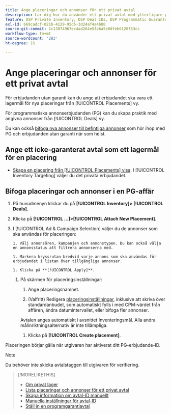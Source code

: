 ```yaml
---
title: Ange placeringar och annonser för ett privat avtal
description: Lär dig hur du använder ett privat avtal med ytterligare praktik och annonser.
feature: DSP Private Inventory, DSP Deal IDs, DSP Programmatic Guaranteed Deals
exl-id: 669cadcf-021b-4129-95d5-3d24af4a4b88
source-git-commit: 1c13874967ec4ad264e5fa6a5e0dfeb6120f53cc
workflow-type: tm+mt
source-wordcount: '283'
ht-degree: 1%

---
```


# Ange placeringar och annonser för ett privat avtal

För erbjudanden utan garanti kan du ange att erbjudandet ska vara ett lagermål för nya placeringar från [!UICONTROL Placements] vy.

För programmatiska annonserbjudanden (PG) kan du skapa praktik med angivna annonser från [!UICONTROL Deals] vy.

Du kan också [bifoga nya annonser till befintliga annonser](/help/dsp/campaign-management/ads/ad-attach-to-placement.md) som hör ihop med PG och erbjudanden utan garanti när som helst.

## Ange ett icke-garanterat avtal som ett lagermål för en placering

* [Skapa en placering från [!UICONTROL Placements] visa](/help/dsp/campaign-management/placements/placement-create.md). I [!UICONTROL Inventory Targeting] väljer du det privata erbjudandet.

## Bifoga placeringar och annonser i en PG-affär

1. På huvudmenyn klickar du på **[!UICONTROL Inventory]> [!UICONTROL Deals].**

1. Klicka på  **[!UICONTROL ...]>[!UICONTROL Attach New Placement]**.

1. I [!UICONTROL Ad & Campaign Selection] väljer du de annonser som ska användas för placeringen:

       1. Välj annonsören, kampanjen och annonstypen. Du kan också välja en annonsstatus att filtrera annonserna med.
       
       1. Markera kryssrutan bredvid varje annons som ska användas för erbjudandet i listan över tillgängliga annonser.
       
       1. Klicka på **[!UICONTROL Apply]**.
   
   1. På skärmen för placeringsinställningar:

      1. Ange placeringsnamnet.

      1. (Valfritt) Redigera [placeringsinställningar](/help/dsp/campaign-management/placements/placement-settings.md), inklusive att skriva över standardanbudet, som automatiskt fylls i med CPM-värdet från affären, ändra datumintervallet, eller bifoga fler annonser.

      Avtalen anges automatiskt i avsnittet Inventeringsmål. Alla andra målinriktningsalternativ är inte tillämpliga.

      1. Klicka på **[!UICONTROL Create placement]**.


Placeringen börjar gälla när utgivaren har aktiverat ditt PG-erbjudande-ID.

>[!NOTE]
>
> Du behöver inte skicka avtalstaggen till utgivaren för verifiering.

>[!MORELIKETHIS]
>
>* [Om privat lager](private-inventory-about.md)
>* [Lista placeringar och annonser för ett privat avtal](/help/dsp/inventory/private-deal-view-placements.md)
>* [Skapa information om avtal-ID manuellt](deal-id-create.md)
>* [Manuella inställningar för avtal-ID](deal-id-settings.md)
>* [Ställ in en programgarantiavtal](programmatic-guaranteed-set-up.md)

